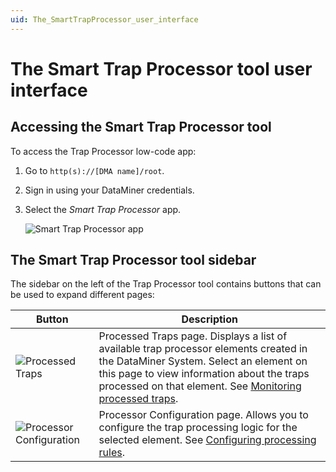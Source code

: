 ```yaml
---
uid: The_SmartTrapProcessor_user_interface
---
```


# The Smart Trap Processor tool user interface

## Accessing the Smart Trap Processor tool

To access the Trap Processor low-code app:

1. Go to `http(s)://[DMA name]/root`.

1. Sign in using your DataMiner credentials.

1. Select the *Smart Trap Processor* app.

   ![Smart Trap Processor app](~/user-guide/images/TrapProcessor_Access.png)

## The Smart Trap Processor tool sidebar

The sidebar on the left of the Trap Processor tool contains buttons that can be used to expand different pages:

| Button | Description |
|--|--|
| ![Processed Traps](~/user-guide/images/TrapProcessor_ProcessedTrapsIcon.png) | Processed Traps page. Displays a list of available trap processor elements created in the DataMiner System. Select an element on this page to view information about the traps processed on that element. See [Monitoring processed traps](xref:Monitoring_Processed_Traps). |
| ![Processor Configuration](~/user-guide/images/TrapProcessor_ProcessorConfigIcon.png) | Processor Configuration page. Allows you to configure the trap processing logic for the selected element. See [Configuring processing rules](xref:Processor_configuration). |
